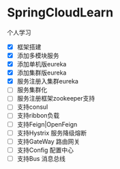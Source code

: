 # SpringCloudLearn

个人学习

- [x] 框架搭建
- [x] 添加多模块服务
- [x] 添加单机版eureka
- [x] 添加集群版eureka
- [x] 服务注册入集群eureka
- [ ] 服务集群化
- [ ] 服务注册框架zookeeper支持
- [ ] 支持consul
- [ ] 支持ribbon负载
- [ ] 支持Feign|OpenFeign
- [ ] 支持Hystrix 服务降级熔断
- [ ] 支持GateWay 路由网关
- [ ] 支持Config 配置中心
- [ ] 支持Bus 消息总线
